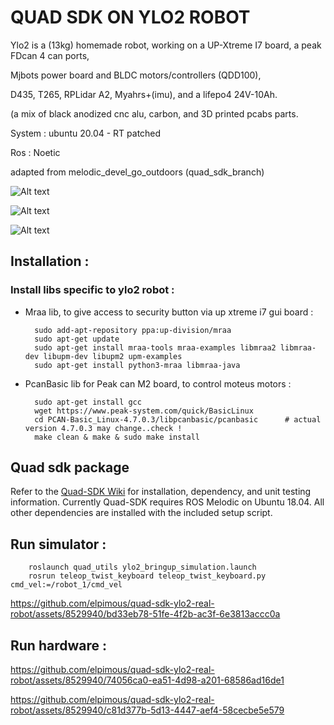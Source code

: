 # QUAD SDK ON YLO2 ROBOT

Ylo2 is a (13kg) homemade robot, working on a UP-Xtreme I7 board, a peak FDcan 4 can ports, 

Mjbots power board and BLDC motors/controllers (QDD100),

D435, T265, RPLidar A2, Myahrs+(imu), and a lifepo4 24V-10Ah.

(a mix of black anodized cnc alu, carbon, and 3D printed pcabs parts. 

System                  : ubuntu 20.04 - RT patched

Ros                     : Noetic

adapted from melodic_devel_go_outdoors (quad_sdk_branch)

![Alt text](doc/dock2.jpg?raw=true)

![Alt text](doc/dock1.jpg?raw=true)

![Alt text](doc/dock4.jpg?raw=true)

## Installation :

### Install libs specific to ylo2 robot :

* Mraa lib, to give access to security button via up xtreme i7 gui board :

        sudo add-apt-repository ppa:up-division/mraa
        sudo apt-get update
        sudo apt-get install mraa-tools mraa-examples libmraa2 libmraa-dev libupm-dev libupm2 upm-examples
        sudo apt-get install python3-mraa libmraa-java
 
* PcanBasic lib for Peak can M2 board, to control moteus motors :

        sudo apt-get install gcc
        wget https://www.peak-system.com/quick/BasicLinux
        cd PCAN-Basic_Linux-4.7.0.3/libpcanbasic/pcanbasic      # actual version 4.7.0.3 may change..check !
        make clean & make & sudo make install

## Quad sdk package

Refer to the [Quad-SDK Wiki](https://github.com/robomechanics/quad-sdk/wiki/1.-Getting-Started-with-Quad-SDK) for installation, dependency, and unit testing information. Currently Quad-SDK requires ROS Melodic on Ubuntu 18.04. All other dependencies are installed with the included setup script.

[paper]: https://www.andrew.cmu.edu/user/amj1/papers/Quad_SDK_ICRA_Abstract.pdf

## Run simulator :

        roslaunch quad_utils ylo2_bringup_simulation.launch
        rosrun teleop_twist_keyboard teleop_twist_keyboard.py cmd_vel:=/robot_1/cmd_vel

https://github.com/elpimous/quad-sdk-ylo2-real-robot/assets/8529940/bd33eb78-51fe-4f2b-ac3f-6e3813accc0a

## Run hardware :

https://github.com/elpimous/quad-sdk-ylo2-real-robot/assets/8529940/74056ca0-ea51-4d98-a201-68586ad16de1

https://github.com/elpimous/quad-sdk-ylo2-real-robot/assets/8529940/c81d377b-5d13-4447-aef4-58cecbe5e579


